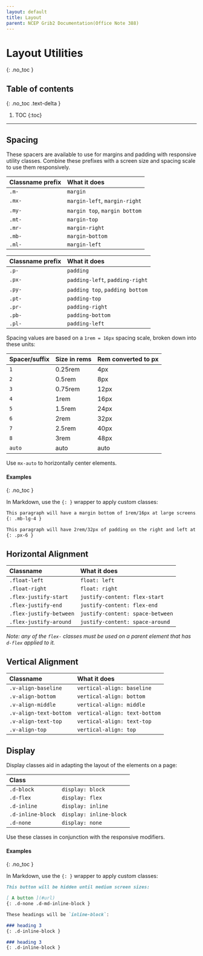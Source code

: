 ```yaml
---
layout: default
title: Layout
parent: NCEP Grib2 Documentation(Office Note 388)
---
```


# Layout Utilities
{: .no_toc }

## Table of contents
{: .no_toc .text-delta }

1. TOC
{:toc}

---

## Spacing

These spacers are available to use for margins and padding with responsive utility classes. Combine these prefixes with a screen size and spacing scale to use them responsively.

| Classname prefix | What it does                  |
|:-----------------|:------------------------------|
| `.m-`            | `margin`                      |
| `.mx-`           | `margin-left`, `margin-right` |
| `.my-`           | `margin top`, `margin bottom` |
| `.mt-`           | `margin-top`                  |
| `.mr-`           | `margin-right`                |
| `.mb-`           | `margin-bottom`               |
| `.ml-`           | `margin-left`                 |

| Classname prefix | What it does                    |
|:-----------------|:--------------------------------|
| `.p-`            | `padding`                       |
| `.px-`           | `padding-left`, `padding-right` |
| `.py-`           | `padding top`, `padding bottom` |
| `.pt-`           | `padding-top`                   |
| `.pr-`           | `padding-right`                 |
| `.pb-`           | `padding-bottom`                |
| `.pl-`           | `padding-left`                  |

Spacing values are based on a `1rem = 16px` spacing scale, broken down into these units:

| Spacer/suffix  | Size in rems  | Rem converted to px |
|:---------------|:--------------|:--------------------|
| `1`            | 0.25rem       | 4px                 |
| `2`            | 0.5rem        | 8px                 |
| `3`            | 0.75rem       | 12px                |
| `4`            | 1rem          | 16px                |
| `5`            | 1.5rem        | 24px                |
| `6`            | 2rem          | 32px                |
| `7`            | 2.5rem        | 40px                |
| `8`            | 3rem          | 48px                |
| `auto`         | auto          | auto                |

Use `mx-auto` to horizontally center elements.

#### Examples
{: .no_toc }

In Markdown, use the `{: }` wrapper to apply custom classes:

```markdown
This paragraph will have a margin bottom of 1rem/16px at large screens.
{: .mb-lg-4 }

This paragraph will have 2rem/32px of padding on the right and left at all screen sizes.
{: .px-6 }
```

## Horizontal Alignment

| Classname               | What it does                     |
|:------------------------|:---------------------------------|
| `.float-left`           | `float: left`                    |
| `.float-right`          | `float: right`                   |
| `.flex-justify-start`   | `justify-content: flex-start`    |
| `.flex-justify-end`     | `justify-content: flex-end`      |
| `.flex-justify-between` | `justify-content: space-between` |
| `.flex-justify-around`  | `justify-content: space-around`  |

_Note: any of the `flex-` classes must be used on a parent element that has `d-flex` applied to it._

## Vertical Alignment

| Classname              | What it does                    |
|:-----------------------|:--------------------------------|
| `.v-align-baseline`    | `vertical-align: baseline`      |
| `.v-align-bottom`      | `vertical-align: bottom`        |
| `.v-align-middle`      | `vertical-align: middle`        |
| `.v-align-text-bottom` | `vertical-align: text-bottom`   |
| `.v-align-text-top`    | `vertical-align: text-top`      |
| `.v-align-top`         | `vertical-align: top`           |

## Display

Display classes aid in adapting the layout of the elements on a page:

| Class             |                         |
|:------------------|:------------------------|
| `.d-block`        | `display: block`        |
| `.d-flex`         | `display: flex`         |
| `.d-inline`       | `display: inline`       |
| `.d-inline-block` | `display: inline-block` |
| `.d-none`         | `display: none`         |

Use these classes in conjunction with the responsive modifiers.

#### Examples
{: .no_toc }

In Markdown, use the `{: }` wrapper to apply custom classes:

```markdown
This button will be hidden until medium screen sizes:

[ A button ](#url)
{: .d-none .d-md-inline-block }

These headings will be `inline-block`:

### heading 3
{: .d-inline-block }

### heading 3
{: .d-inline-block }
```
